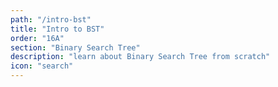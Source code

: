 ```yaml
---
path: "/intro-bst"
title: "Intro to BST"
order: "16A"
section: "Binary Search Tree"
description: "learn about Binary Search Tree from scratch"
icon: "search"
---
```

